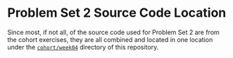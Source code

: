 # Problem Set 2 Source Code Location

Since most, if not all, of the source code used for Problem Set 2 are from the cohort exercises, they are all combined and located in one location under the [`cohort/week04`](../../cohort/week04) directory of this repository.